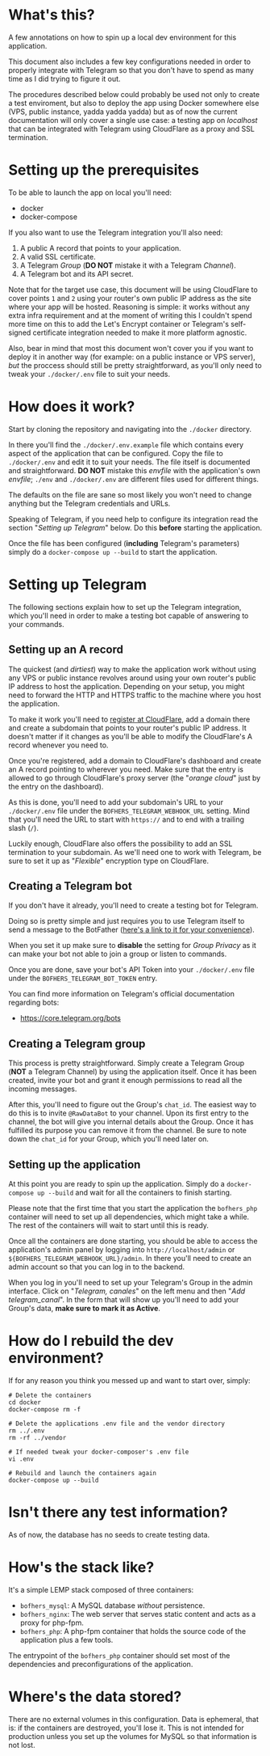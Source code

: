 # What's this?

A few annotations on how to spin up a local dev environment for this application.
 
This document also includes a few key configurations needed in order to properly integrate with Telegram so that you don't have to spend as many time as I did trying to figure it out.

The procedures described below could probably be used not only to create a test enviroment, but also to deploy the app using Docker somewhere else (VPS, public instance, yadda yadda yadda) but as of now the current documentation will only cover a single use case: a testing app on _localhost_ that can be integrated with Telegram using CloudFlare as a proxy and SSL termination.

# Setting up the prerequisites

To be able to launch the app on local you'll need:

- docker
- docker-compose

If you also want to use the Telegram integration you'll also need:

1. A public A record that points to your application.
2. A valid SSL certificate.
3. A Telegram _Group_ (**DO NOT** mistake it with a Telegram _Channel_).
4. A Telegram bot and its API secret.

Note that for the target use case, this document will be using CloudFlare to cover points `1` and `2` using your router's own public IP address as the site where your app will be hosted. Reasoning is simple: it works without any extra infra requirement and at the moment of writing this I couldn't spend more time on this to add the Let's Encrypt container or Telegram's self-signed certificate integration needed to make it more platform agnostic.

Also, bear in mind that most this document won't cover you if you want to deploy it in another way (for example: on a public instance or VPS server), _but_ the proccess should still be pretty straightforward, as you'll only need to tweak your `./docker/.env` file to suit your needs.

# How does it work?

Start by cloning the repository and navigating into the `./docker` directory.

In there you'll find the `./docker/.env.example` file which contains every aspect of the application that can be configured. Copy the file to `./docker/.env` and edit it to suit your needs. The file itself is documented and straightforward. **DO NOT** mistake this _envfile_ with the application's own _envfile_; `./env` and `./docker/.env` are different files used for different things.

The defaults on the file are sane so most likely you won't need to change anything but the Telegram credentials and URLs.

Speaking of Telegram, if you need help to configure its integration read the section "_Setting up Telegram_" below. Do this **before** starting the application.
 
Once the file has been configured (**including** Telegram's parameters) simply do a `docker-compose up --build` to start the application.

# Setting up Telegram

The following sections explain how to set up the Telegram integration, which you'll need in order to make a testing bot capable of answering to your commands.

## Setting up an A record

The quickest (and _dirtiest_) way to make the application work without using any VPS or public instance revolves around using your own router's public IP address to host the application. Depending on your setup, you might need to forward the HTTP and HTTPS traffic to the machine where you host the application.

To make it work you'll need to [register at CloudFlare](https://www.cloudflare.com/), add a domain there and create a subdomain that points to your router's public IP address. It doesn't matter if it changes as you'll be able to modify the CloudFlare's A record whenever you need to.

Once you're registered, add a domain to CloudFlare's dashboard and create an A record pointing to wherever you need. Make sure that the entry is allowed to go through CloudFlare's proxy server (the "_orange cloud_" just by the entry on the dashboard).

As this is done, you'll need to add your subdomain's URL to your `./docker/.env` file under the `BOFHERS_TELEGRAM_WEBHOOK_URL` setting. Mind that you'll need the URL to start with `https://` and to end with a trailing slash (`/`).

Luckily enough, CloudFlare also offers the possibility to add an SSL termination to your subdomain. As we'll need one to work with Telegram, be sure to set it up as "_Flexible_" encryption type on CloudFlare.

## Creating a Telegram bot

If you don't have it already, you'll need to create a testing bot for Telegram.

Doing so is pretty simple and just requires you to use Telegram itself to send a message to the BotFather ([here's a link to it for your convenience](https://telegram.me/botfather)).

When you set it up make sure to **disable** the setting for _Group Privacy_ as it can make your bot not able to join a group or listen to commands. 

Once you are done, save your bot's API Token into your `./docker/.env` file under the `BOFHERS_TELEGRAM_BOT_TOKEN` entry.

You can find more information on Telegram's official documentation regarding bots:

- https://core.telegram.org/bots

## Creating a Telegram group

This process is pretty straightforward. Simply create a Telegram Group (**NOT** a Telegram Channel) by using the application itself. Once it has been created, invite your bot and grant it enough permissions to read all the incoming messages.

After this, you'll need to figure out the Group's `chat_id`. The easiest way to do this is to invite `@RawDataBot` to your channel. Upon its first entry to the channel, the bot will give you internal details about the Group. Once it has fulfilled its purpose you can remove it from the channel. Be sure to note down the `chat_id` for your Group, which you'll need later on.

## Setting up the application

At this point you are ready to spin up the application. Simply do a `docker-compose up --build` and wait for all the containers to finish starting. 

Please note that the first time that you start the application the `bofhers_php` container will need to set up all dependencies, which might take a while. The rest of the containers will wait to start until this is ready.
 
Once all the containers are done starting, you should be able to access the application's admin panel by logging into `http://localhost/admin` or `${BOFHERS_TELEGRAM_WEBHOOK_URL}/admin`. In there you'll need to create an admin account so that you can log in to the backend.
 
When you log in you'll need to set up your Telegram's Group in the admin interface. Click on "_Telegram, canales_" on the left menu and then "_Add telegram_canal_". In the form that will show up you'll need to add your Group's data, **make sure to mark it as Active**.

# How do I rebuild the dev environment?

If for any reason you think you messed up and want to start over, simply:

```shell script
# Delete the containers
cd docker
docker-compose rm -f

# Delete the applications .env file and the vendor directory
rm ../.env 
rm -rf ../vendor

# If needed tweak your docker-composer's .env file
vi .env

# Rebuild and launch the containers again
docker-compose up --build
```  

# Isn't there any test information?

As of now, the database has no seeds to create testing data.

# How's the stack like?

It's a simple LEMP stack composed of three containers:

- `bofhers_mysql`: A MySQL database _without_ persistence.
- `bofhers_nginx`: The web server that serves static content and acts as a proxy for php-fpm. 
- `bofhers_php`: A php-fpm container that holds the source code of the application plus a few tools.

The entrypoint of the `bofhers_php` container should set most of the dependencies and preconfigurations of the application.

# Where's the data stored?

There are no external volumes in this configuration. Data is ephemeral, that is: if the containers are destroyed, you'll lose it. This is not intended for production unless you set up the volumes for MySQL so that information is not lost.

